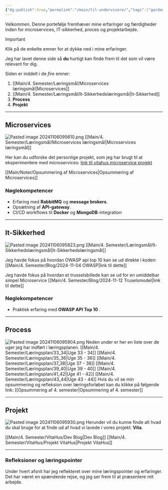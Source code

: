 ```yaml
---
{"dg-publish":true,"permalink":"/main/til-undervisere/","tags":["gardenEntry"],"created":"2024-11-06T08:03:50.650+01:00"}
---
```


Velkommen.
Denne portefølje fremhæver mine erfaringer og færdigheder inden for microservices, IT-sikkerhed, proces og projektarbejde.

> [!IMPORTANT]
> Klik på de enkelte emner for at dykke ned i mine erfaringer.

Jeg har lavet denne side så **du** hurtigt kan finde frem til det som vil være relevant for dig.

Siden er inddelt i de *fire* emner:
1. [[Main/4. Semester/Læringsmål/Microservices læringsmål\|Microservices]]
2. [[Main/4. Semester/Læringsmål/It-Sikkerhedslæringsmål\|It-Sikkerhed]]
3. **Process**
4. **Projekt**

---
## Microservices
![Pasted image 20241106095610.png](/img/user/Pasted%20image%2020241106095610.png)
[[Main/4. Semester/Læringsmål/Microservices læringsmål\|Microservices læringsmål]]

Her kan du udforske det personlige projekt, som jeg har brugt til at eksperimentere med microservices:
[link til vitahus microservice projekt](https://github.com/Abarbesgaard/Vita_Microservice)

[[Main/Noter/Opsummering af Microservices\|Opsummering af Microservices]]
### Nøglekompetencer 
- Erfaring med **RabbitMQ** og **message brokers**.
- Opsætning af **API-gateway**.
- CI/CD workflows til **Docker** og **MongoDB**-integration

---
## It-Sikkerhed
![Pasted image 20241106095823.png](/img/user/Pasted%20image%2020241106095823.png)
[[Main/4. Semester/Læringsmål/It-Sikkerhedslæringsmål\|It-Sikkerhedslæringsmål]]

Jeg havde fokus på hvordan OWASP api top 10 kan se ud direkte i koden:
[[Main/4. Semester/Blog/2024-11-04 OWASP\|link til dette]]

Jeg havde fokus på hvordan et trusselsbillede kan se ud for en umiddelbar simpel Microservice
[[Main/4. Semester/Blog/2024-11-12 Truselsmodel\|link til dette]]

### Nøglekompetencer 
- Praktisk erfaring med **OWASP API Top 10** .

---
## Process
![Pasted image 20241106095904.png](/img/user/Pasted%20image%2020241106095904.png)
Neden under er her en liste over de uger jeg har indført i læringsplanen.
[[Main/4. Semester/Læringsplan/33_34\|Uge 33 - 34]]
[[Main/4. Semester/Læringsplan/35_36\|Uge 35 - 36]]
[[Main/4. Semester/Læringsplan/37_38\|Uge 37 - 38]]
[[Main/4. Semester/Læringsplan/39_40\|Uge 39 - 40]]
[[Main/4. Semester/Læringsplan/41_42\|Uge 41 - 42]]
[[Main/4. Semester/Læringsplan/43_44\|Uge 43 - 44]]
Hvis du vil se min opsummering og refleksion over læringsforløbet kan du klikke på følgende link:
[[Opsummering af 4. semester\|Opsummering af 4. semester]]

---
## Projekt
![Pasted image 20241106095930.png](/img/user/Pasted%20image%2020241106095930.png)
Herunder vil du kunne finde alt hvad du skal bruge for at finde ud af hvad vi lavede i vores  projekt: **Vita**.

[[Main/4. Semester/VitaHus/Dev Blog\|Dev Blog]]
[[Main/4. Semester/VitaHus/Projekt VitaHus\|Projekt VitaHus]]

---
### Refleksioner og læringspointer 
Under hvert afsnit har jeg reflekteret over mine læringspointer og erfaringer. Det har været en spændende rejse, og jeg ser frem til at præsentere mit arbejde.